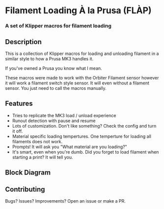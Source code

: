 
# Filament Loading À la Prusa (FLÀP) 

### A set of Klipper macros for filament loading

## Description
This is a collection of Klipper macros for loading and unloading filament in a similar style to how a Prusa MK3 handles it. 

If you've owned a Prusa you know what I mean. 

These macros were made to work with the Orbiter Filament sensor however it will work a filament switch style sensor. It will even without a filament sensor. You just need to call the macros manually. 


## Features
- Tries to replicate the MK3 load / unload experience
- Runout detection with pause and resume 
- Lots of customization. Don't like something? Check the config and turn it off.
- Material specific loading tempertures. One temperture for loading all filaments does not work. 
- Prompts! It will ask you "What material are you loading?"
- It's smart, even when you're dumb. Did you forget to load filament when starting a print? It will tell you. 

## Block Diagram


## Contributing
Bugs? Issues? Improvements? Open an issue or make a PR. 
